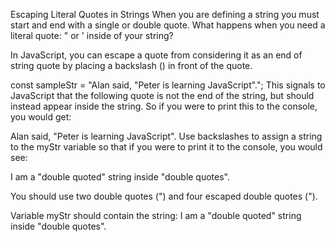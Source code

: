Escaping Literal Quotes in Strings
When you are defining a string you must start and end with a single or double quote. What happens when you need a literal quote: " or ' inside of your string?

In JavaScript, you can escape a quote from considering it as an end of string quote by placing a backslash (\) in front of the quote.

const sampleStr = "Alan said, \"Peter is learning JavaScript\".";
This signals to JavaScript that the following quote is not the end of the string, but should instead appear inside the string. So if you were to print this to the console, you would get:

Alan said, "Peter is learning JavaScript".
Use backslashes to assign a string to the myStr variable so that if you were to print it to the console, you would see:

I am a "double quoted" string inside "double quotes".

You should use two double quotes (") and four escaped double quotes (\").

Variable myStr should contain the string: I am a "double quoted" string inside "double quotes".